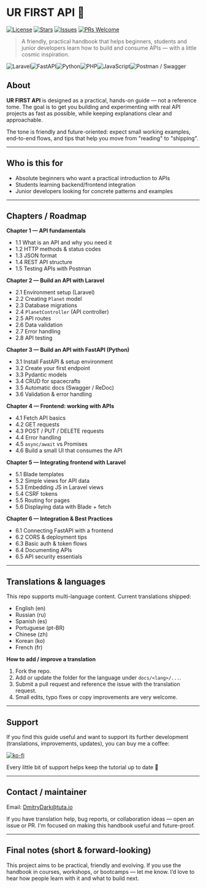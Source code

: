 # UR FIRST API 🚀

[![License](https://img.shields.io/badge/license-CC%20BY--NC--ND%204.0-lightgrey)](./LICENSE) [![Stars](https://img.shields.io/github/stars/psychosomat/ur-first-api?style=social)](https://github.com/psychosomat/ur-first-api/stargazers) [![Issues](https://img.shields.io/github/issues/psychosomat/ur-first-api)](https://github.com/psychosomat/ur-first-api/issues) [![PRs Welcome](https://img.shields.io/badge/PRs-welcome-brightgreen.svg)](https://github.com/psychosomat/ur-first-api/pulls)

> A friendly, practical handbook that helps beginners, students and junior developers learn how to build and consume APIs — with a little cosmic inspiration.

![Laravel](https://img.shields.io/badge/Laravel-%23FF2D20?style=flat\&logo=laravel\&logoColor=white)![FastAPI](https://img.shields.io/badge/FastAPI-%2300A2FF?style=flat\&logo=python\&logoColor=white)![Python](https://img.shields.io/badge/Python-%233776AB?style=flat\&logo=python\&logoColor=white)![PHP](https://img.shields.io/badge/PHP-%23777BB4?style=flat\&logo=php\&logoColor=white)![JavaScript](https://img.shields.io/badge/JavaScript-%23F7DF1E?style=flat\&logo=javascript\&logoColor=black)![Postman / Swagger](https://img.shields.io/badge/Docs-Swagger%20%2F%20Postman-lightgrey)


## About

**UR FIRST API** is designed as a practical, hands-on guide — not a reference tome. The goal is to get you building and experimenting with real API projects as fast as possible, while keeping explanations clear and approachable.

The tone is friendly and future-oriented: expect small working examples, end-to-end flows, and tips that help you move from "reading" to "shipping".

---

## Who is this for

* Absolute beginners who want a practical introduction to APIs
* Students learning backend/frontend integration
* Junior developers looking for concrete patterns and examples

---

## Chapters / Roadmap

**Chapter 1 — API fundamentals**

* 1.1 What is an API and why you need it
* 1.2 HTTP methods & status codes
* 1.3 JSON format
* 1.4 REST API structure
* 1.5 Testing APIs with Postman

**Chapter 2 — Build an API with Laravel**

* 2.1 Environment setup (Laravel)
* 2.2 Creating `Planet` model
* 2.3 Database migrations
* 2.4 `PlanetController` (API controller)
* 2.5 API routes
* 2.6 Data validation
* 2.7 Error handling
* 2.8 API testing

**Chapter 3 — Build an API with FastAPI (Python)**

* 3.1 Install FastAPI & setup environment
* 3.2 Create your first endpoint
* 3.3 Pydantic models
* 3.4 CRUD for spacecrafts
* 3.5 Automatic docs (Swagger / ReDoc)
* 3.6 Validation & error handling

**Chapter 4 — Frontend: working with APIs**

* 4.1 Fetch API basics
* 4.2 GET requests
* 4.3 POST / PUT / DELETE requests
* 4.4 Error handling
* 4.5 `async/await` vs Promises
* 4.6 Build a small UI that consumes the API

**Chapter 5 — Integrating frontend with Laravel**

* 5.1 Blade templates
* 5.2 Simple views for API data
* 5.3 Embedding JS in Laravel views
* 5.4 CSRF tokens
* 5.5 Routing for pages
* 5.6 Displaying data with Blade + fetch

**Chapter 6 — Integration & Best Practices**

* 6.1 Connecting FastAPI with a frontend
* 6.2 CORS & deployment tips
* 6.3 Basic auth & token flows
* 6.4 Documenting APIs
* 6.5 API security essentials

---

## Translations & languages

This repo supports multi-language content. Current translations shipped:

* English (en)
* Russian (ru)
* Spanish (es)
* Portuguese (pt-BR)
* Chinese (zh)
* Korean (ko)
* French (fr)

**How to add / improve a translation**

1. Fork the repo.
2. Add or update the folder for the language under `docs/<lang>/...`.
3. Submit a pull request and reference the issue with the translation request.
4. Small edits, typo fixes or copy improvements are very welcome.

---

## Support

If you find this guide useful and want to support its further development (translations, improvements, updates), you can buy me a coffee:

[![ko-fi](https://ko-fi.com/img/githubbutton_sm.svg)](https://ko-fi.com/K3K41JFJ32)

Every little bit of support helps keep the tutorial up to date 🚀

---

## Contact / maintainer

Email: DmitryDark@tuta.io

If you have translation help, bug reports, or collaboration ideas — open an issue or PR. I'm focused on making this handbook useful and future-proof.

---

## Final notes (short & forward-looking)

This project aims to be practical, friendly and evolving. If you use the handbook in courses, workshops, or bootcamps — let me know. I’d love to hear how people learn with it and what to build next.
